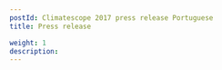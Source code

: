 ```yaml
---
postId: Climatescope 2017 press release Portuguese
title: Press release

weight: 1
description: 
---
```

